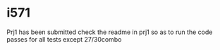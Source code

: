 # i571

Prj1 has been submitted
  check the readme in prj1 so as to run the code
  passes for all tests except 27/30combo
  
